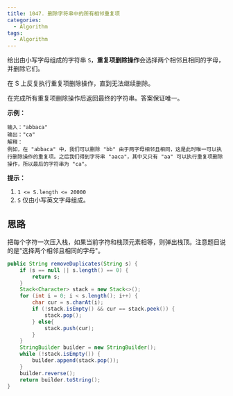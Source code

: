 ```yaml
---
title: 1047. 删除字符串中的所有相邻重复项
categories:
  - Algorithm
tags:
  - Algorithm
---
```


给出由小写字母组成的字符串 `S`，**重复项删除操作**会选择两个相邻且相同的字母，并删除它们。

在 S 上反复执行重复项删除操作，直到无法继续删除。

在完成所有重复项删除操作后返回最终的字符串。答案保证唯一。

**示例：**

```
输入："abbaca"
输出："ca"
解释：
例如，在 "abbaca" 中，我们可以删除 "bb" 由于两字母相邻且相同，这是此时唯一可以执行删除操作的重复项。之后我们得到字符串 "aaca"，其中又只有 "aa" 可以执行重复项删除操作，所以最后的字符串为 "ca"。
```

**提示：**

1. `1 <= S.length <= 20000`
2. `S` 仅由小写英文字母组成。

## 思路

把每个字符一次压入栈，如果当前字符和栈顶元素相等，则弹出栈顶。注意题目说的是"选择两个相邻且相同的字母"。

```java
public String removeDuplicates(String s) {
    if (s == null || s.length() == 0) {
        return s;
    }
    Stack<Character> stack = new Stack<>();
    for (int i = 0; i < s.length(); i++) {
        char cur = s.charAt(i);
        if (!stack.isEmpty() && cur == stack.peek()) {
            stack.pop();
        } else{
            stack.push(cur);
        }
    }
    StringBuilder builder = new StringBuilder();
    while (!stack.isEmpty()) {
        builder.append(stack.pop());
    }
    builder.reverse();
    return builder.toString();
}
```

